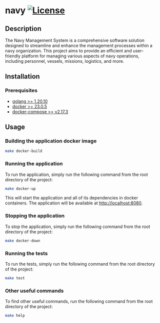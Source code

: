 # navy [![License](https://img.shields.io/badge/License-Apache_2.0-blue.svg)](https://opensource.org/licenses/Apache-2.0) 

## Description

The Navy Management System is a comprehensive software solution designed to streamline and enhance the management 
processes within a navy organization. This project aims to provide an efficient and user-friendly platform for managing 
various aspects of navy operations, including personnel, vessels, missions, logistics, and more.

## Installation

### Prerequisites

- [golang >= 1.20.10](https://golang.org/doc/install)
- [docker >= 23.0.5](https://docs.docker.com/get-docker/)
- [docker-compose >= v2.17.3](https://docs.docker.com/compose/install/)

## Usage

### Building the application docker image

```bash
make docker-build
```
### Running the application

To run the application, simply run the following command from the root directory of the project:

```bash
make docker-up
```

This will start the application and all of its dependencies in docker containers. The application will be available at 
[http://localhost:8080](http://localhost:8080).

### Stopping the application

To stop the application, simply run the following command from the root directory of the project:

```bash
make docker-down
```

### Running the tests

To run the tests, simply run the following command from the root directory of the project:

```bash
make test
```

### Other useful commands

To find other useful commands, run the following command from the root directory of the project:

```bash
make help
```
